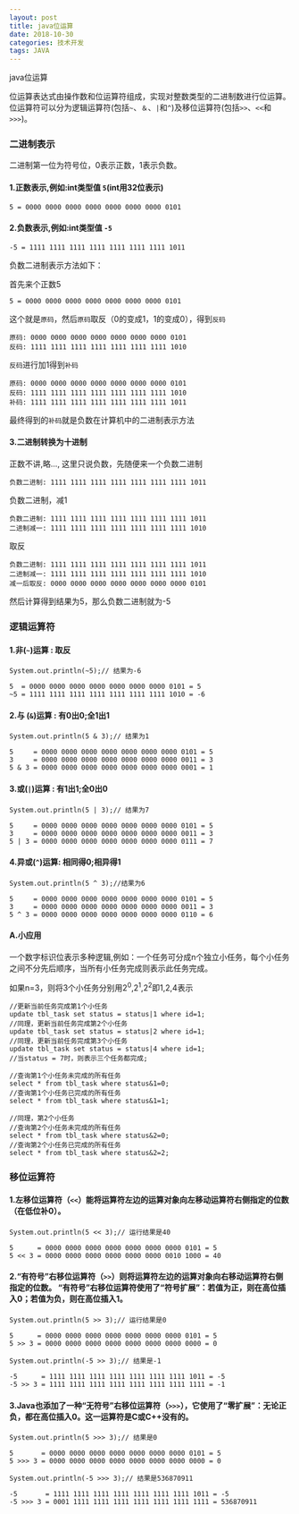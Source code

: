 ```yaml
---
layout: post
title: java位运算
date: 2018-10-30
categories: 技术开发
tags: JAVA
---
```

java位运算


位运算表达式由操作数和位运算符组成，实现对整数类型的二进制数进行位运算。位运算符可以分为逻辑运算符(包括`~`、`＆`、`|`和`^`)及移位运算符(包括`>>`、`<<`和`>>>`)。

### 二进制表示

二进制第一位为符号位，0表示正数，1表示负数。

#### 1.正数表示,例如:int类型值 `5`(int用32位表示) 

```
5 = 0000 0000 0000 0000 0000 0000 0000 0101
```

#### 2.负数表示,例如:int类型值 `-5`

```
-5 = 1111 1111 1111 1111 1111 1111 1111 1011
```

负数二进制表示方法如下：

首先来个正数5

```
5 = 0000 0000 0000 0000 0000 0000 0000 0101
```
这个就是`原码`，然后`原码`取反（0的变成1，1的变成0），得到`反码`

```
原码: 0000 0000 0000 0000 0000 0000 0000 0101
反码: 1111 1111 1111 1111 1111 1111 1111 1010
```

`反码`进行加1得到`补码`

```
原码: 0000 0000 0000 0000 0000 0000 0000 0101
反码: 1111 1111 1111 1111 1111 1111 1111 1010
补码: 1111 1111 1111 1111 1111 1111 1111 1011
```
最终得到的`补码`就是负数在计算机中的二进制表示方法

#### 3.二进制转换为十进制

正数不讲,略..., 这里只说负数，先随便来一个负数二进制

```
负数二进制: 1111 1111 1111 1111 1111 1111 1111 1011
```
负数二进制，减1

```
负数二进制: 1111 1111 1111 1111 1111 1111 1111 1011
二进制减一: 1111 1111 1111 1111 1111 1111 1111 1010
```
取反

```
负数二进制: 1111 1111 1111 1111 1111 1111 1111 1011
二进制减一: 1111 1111 1111 1111 1111 1111 1111 1010
减一后取反: 0000 0000 0000 0000 0000 0000 0000 0101
```
然后计算得到结果为5，那么负数二进制就为-5


### 逻辑运算符

#### 1.非(`~`)运算	: 取反

```
System.out.println(~5);// 结果为-6 

5  = 0000 0000 0000 0000 0000 0000 0000 0101 = 5
~5 = 1111 1111 1111 1111 1111 1111 1111 1010 = -6
```

#### 2.与 (`&`)运算	: 有0出0;全1出1

```
System.out.println(5 & 3);// 结果为1

5     = 0000 0000 0000 0000 0000 0000 0000 0101 = 5
3     = 0000 0000 0000 0000 0000 0000 0000 0011 = 3
5 & 3 = 0000 0000 0000 0000 0000 0000 0000 0001 = 1
```

#### 3.或(`|`)运算	: 有1出1;全0出0

```
System.out.println(5 | 3);// 结果为7

5     = 0000 0000 0000 0000 0000 0000 0000 0101 = 5
3     = 0000 0000 0000 0000 0000 0000 0000 0011 = 3
5 | 3 = 0000 0000 0000 0000 0000 0000 0000 0111 = 7
```

#### 4.异或(`^`)运算: 相同得0;相异得1

```
System.out.println(5 ^ 3);//结果为6 

5     = 0000 0000 0000 0000 0000 0000 0000 0101 = 5
3     = 0000 0000 0000 0000 0000 0000 0000 0011 = 3
5 ^ 3 = 0000 0000 0000 0000 0000 0000 0000 0110 = 6
```


#### A.小应用

一个数字标识位表示多种逻辑,例如：一个任务可分成n个独立小任务，每个小任务之间不分先后顺序，当所有小任务完成则表示此任务完成。

如果n=3，则将3个小任务分别用$2^0$,$2^1$,$2^2$即1,2,4表示

```
//更新当前任务完成第1个小任务
update tbl_task set status = status|1 where id=1;
//同理，更新当前任务完成第2个小任务
update tbl_task set status = status|2 where id=1;
//同理，更新当前任务完成第3个小任务
update tbl_task set status = status|4 where id=1;
//当status = 7时，则表示三个任务都完成;

//查询第1个小任务未完成的所有任务
select * from tbl_task where status&1=0;
//查询第1个小任务已完成的所有任务
select * from tbl_task where status&1=1;

//同理，第2个小任务
//查询第2个小任务未完成的所有任务
select * from tbl_task where status&2=0;
//查询第2个小任务已完成的所有任务
select * from tbl_task where status&2=2;

```

### 移位运算符

#### 1.左移位运算符（`<<`）能将运算符左边的运算对象向左移动运算符右侧指定的位数（在低位补0）。 

```
System.out.println(5 << 3);// 运行结果是40

5      = 0000 0000 0000 0000 0000 0000 0000 0101 = 5
5 << 3 = 0000 0000 0000 0000 0000 0000 0010 1000 = 40
```

#### 2.“有符号”右移位运算符（`>>`）则将运算符左边的运算对象向右移动运算符右侧指定的位数。 “有符号”右移位运算符使用了“符号扩展”：若值为正，则在高位插入0；若值为负，则在高位插入1。

```
System.out.println(5 >> 3);// 运行结果是0

5      = 0000 0000 0000 0000 0000 0000 0000 0101 = 5
5 >> 3 = 0000 0000 0000 0000 0000 0000 0000 0000 = 0

System.out.println(-5 >> 3);// 结果是-1

-5      = 1111 1111 1111 1111 1111 1111 1111 1011 = -5
-5 >> 3 = 1111 1111 1111 1111 1111 1111 1111 1111 = -1
```

#### 3.Java也添加了一种“无符号”右移位运算符（`>>>`），它使用了“零扩展”：无论正负，都在高位插入0。这一运算符是C或C++没有的。

```
System.out.println(5 >>> 3);// 结果是0

5       = 0000 0000 0000 0000 0000 0000 0000 0101 = 5
5 >>> 3 = 0000 0000 0000 0000 0000 0000 0000 0000 = 0

System.out.println(-5 >>> 3);// 结果是536870911

-5       = 1111 1111 1111 1111 1111 1111 1111 1011 = -5
-5 >>> 3 = 0001 1111 1111 1111 1111 1111 1111 1111 = 536870911
```


